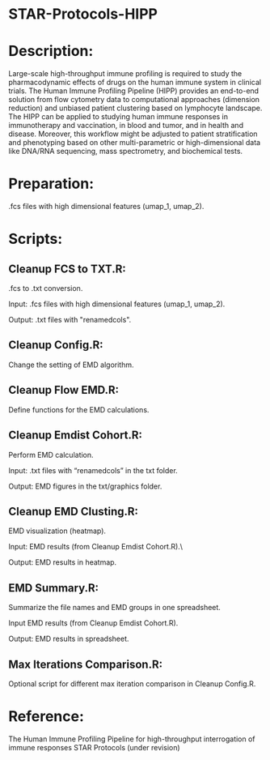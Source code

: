 # STAR-Protocols-HIPP

# Description:
Large-scale high-throughput immune profiling is required to study the pharmacodynamic effects of drugs on the human immune system in clinical trials.
The Human Immune Profiling Pipeline (HIPP) provides an end-to-end solution from flow cytometry data to computational approaches (dimension reduction)
and unbiased patient clustering based on lymphocyte landscape.
The HIPP can be applied to studying human immune responses in immunotherapy and vaccination, in blood and tumor, and in health and disease.
Moreover, this workflow might be adjusted to patient stratification and phenotyping based on other multi-parametric or high-dimensional data
like DNA/RNA sequencing, mass spectrometry, and biochemical tests.

# Preparation:
.fcs files with high dimensional features (umap_1, umap_2).

# Scripts:
## Cleanup FCS to TXT.R:
.fcs to .txt conversion.

Input: .fcs files with high dimensional features (umap_1, umap_2).

Output: .txt files with "renamedcols".

## Cleanup Config.R:
Change the setting of EMD algorithm.

## Cleanup Flow EMD.R:
Define functions for the EMD calculations.

## Cleanup Emdist Cohort.R:
Perform EMD calculation.

Input: .txt files with “renamedcols” in the txt folder.

Output: EMD figures in the txt/graphics folder.

## Cleanup EMD Clusting.R:
EMD visualization (heatmap).

Input: EMD results (from Cleanup Emdist Cohort.R).\

Output: EMD results in heatmap.

## EMD Summary.R:
Summarize the file names and EMD groups in one spreadsheet.

Input EMD results (from Cleanup Emdist Cohort.R).

Output: EMD results in spreadsheet.

## Max Iterations Comparison.R:
Optional script for different max iteration comparison in Cleanup Config.R.

# Reference:
The Human Immune Profiling Pipeline for high-throughput interrogation of immune responses STAR Protocols (under revision)
